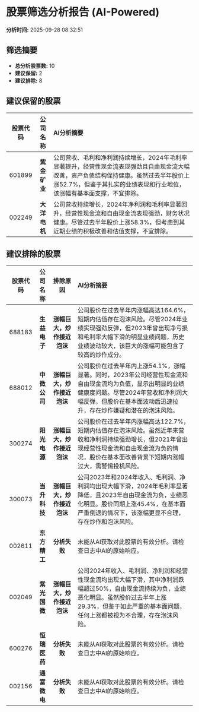 # 股票筛选分析报告 (AI-Powered)

**分析时间:** 2025-09-28 08:32:51

## 筛选摘要

- **总分析股票数:** 10
- **建议保留:** 2
- **建议排除:** 8

## 建议保留的股票

| 股票代码 | 公司名称 | AI分析摘要 |
|:---:|:---:|:---|
| 601899 | **紫金矿业** | 公司营收、毛利和净利润持续增长，2024年毛利率显著提升，经营性现金流表现强劲且自由现金流大幅改善，资产负债结构保持健康。虽然过去半年股价上涨52.7%，但鉴于其扎实的业绩表现和行业地位，该涨幅有基本面支撑，不宜排除。 |
| 002249 | **大洋电机** | 公司营收持续增长，2024年净利润和毛利率显著回升，经营性现金流和自由现金流表现强劲，财务状况健康。尽管过去半年股价上涨58.3%，但考虑到其近期业绩的积极改善和估值支撑，不宜排除。 |

## 建议排除的股票

| 股票代码 | 公司名称 | 排除原因 | AI分析摘要 |
|:---:|:---:|:---:|:---|
| 688183 | **生益电子** | **涨幅巨大，炒作接近泡沫** | 公司股价在过去半年内涨幅高达164.6%，短期内估值存在泡沫风险。尽管2024年业绩实现强劲反弹，但2023年曾出现净亏损和毛利率大幅下滑的明显业绩问题，历史业绩波动较大，该巨大的涨幅可能包含了较高的炒作成分。 |
| 688012 | **中微公司** | **涨幅巨大，炒作接近泡沫** | 公司股价在过去半年内上涨54.1%，涨幅显著。同时，2023年公司经营性现金流和自由现金流均为负值，显示出明显的业绩健康度问题。尽管2024年营收和净利润大幅反弹，但股价在基本面波动后迅速拉升，存在炒作嫌疑和潜在的泡沫风险。 |
| 300274 | **阳光电源** | **涨幅巨大，炒作接近泡沫** | 公司股价在过去半年内涨幅高达122.7%，短期内估值存在泡沫风险。虽然近年来营收和净利润持续强劲增长，但2021年曾出现经营性现金流和自由现金流为负的情况，股价在基本面改善背景下短期内涨幅过大，需警惕投机风险。 |
| 300073 | **当升科技** | **涨幅巨大，炒作接近泡沫** | 公司2023年和2024年收入、毛利润、净利润均出现大幅下滑，2024年毛利率显著降低，且2023年自由现金流为负，业绩恶化明显。股价同期上涨45.4%，在基本面严重倒退的情况下，该涨幅更显不合理，存在炒作和泡沫风险。 |
| 002611 | **东方精工** | **分析失败** | 未能从AI获取对此股票的有效分析。请检查日志中AI的原始响应。 |
| 002049 | **紫光国微** | **涨幅巨大，炒作接近泡沫** | 公司2024年收入、毛利润、净利润和经营性现金流均出现大幅下滑，其中净利润跌幅超过50%，自由现金流持续为负，业绩恶化明显。虽然股价过去半年上涨29.3%，但鉴于如此严重的基本面问题，任何上涨都被视为不合理，存在泡沫风险。 |
| 600276 | **恒瑞医药** | **分析失败** | 未能从AI获取对此股票的有效分析。请检查日志中AI的原始响应。 |
| 002156 | **通富微电** | **分析失败** | 未能从AI获取对此股票的有效分析。请检查日志中AI的原始响应。 |
